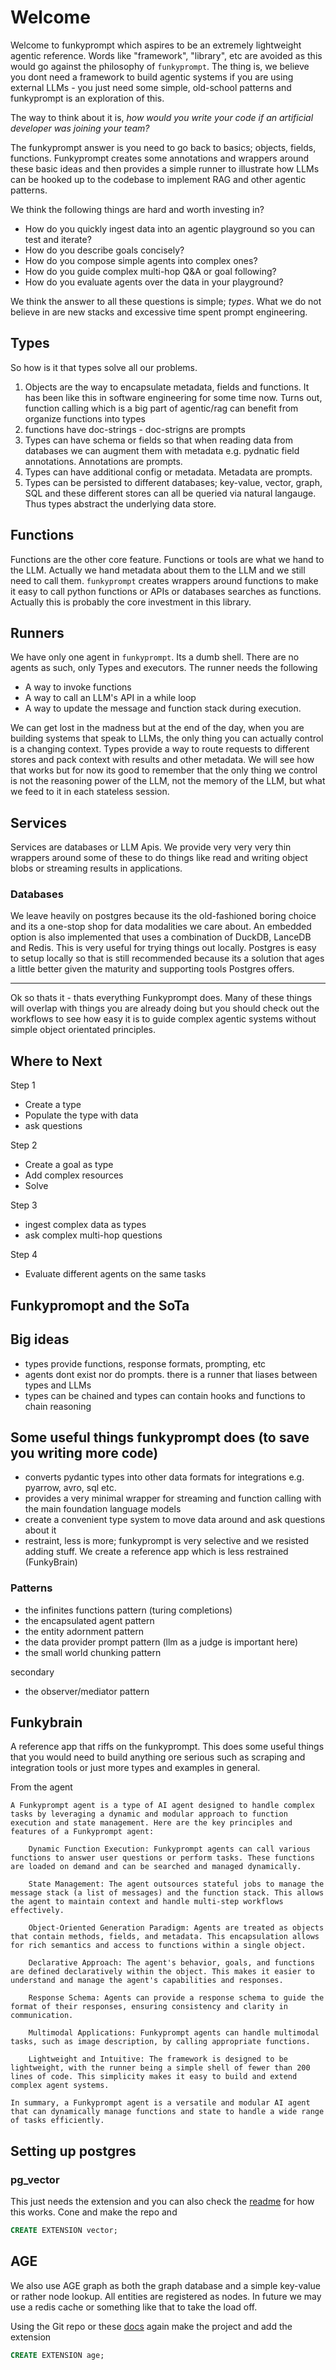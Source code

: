 # Welcome

Welcome to funkyprompt which aspires to be an extremely lightweight agentic reference. Words like "framework", "library", etc are avoided as this would go against the philosophy of `funkyprompt`. The thing is, we believe you dont need a framework to build agentic systems if you are using external LLMs - you just need some simple, old-school patterns and funkyprompt is an exploration of this. 

The way to think about it is, _how would you write your code if an artificial developer was joining your team?_ 

The funkyprompt answer is you need to go back to basics; objects, fields, functions. 
Funkyprompt creates some annotations and wrappers around these basic ideas and then provides a simple runner to illustrate how LLMs can be hooked up to the codebase to implement RAG and other agentic patterns. 

We think the following things are hard and worth investing in?
- How do you quickly ingest data into an agentic playground so you can test and iterate?
- How do you describe goals concisely?
- How do you compose simple agents into complex ones?
- How do you guide complex multi-hop Q&A or goal following?
- How do you evaluate agents over the data in your playground?

We think the answer to all these questions is simple; _types_. What we do not believe in are new stacks and excessive time spent prompt engineering.

## Types

So how is it that types solve all our problems. 

1. Objects are the way to encapsulate metadata, fields and functions. It has been like this in software engineering for some time now. Turns out, function calling which is a big part of agentic/rag can benefit from organize functions into types
2. functions have doc-strings - doc-strigns are prompts
3. Types can have schema or fields so that when reading data from databases we can augment them with metadata e.g. pydnatic field annotations. Annotations are prompts.
4. Types can have additional config or metadata. Metadata are prompts.
5. Types can be persisted to different databases; key-value, vector, graph, SQL and these different stores can all be queried via natural langauge. Thus types abstract the underlying data store.

## Functions
    
Functions are the other core feature. Functions or tools are what we hand to the LLM. Actually we hand metadata about them to the LLM and we still need to call them. `funkyprompt` creates wrappers around functions to make it easy to call python functions or APIs or databases searches as functions. Actually this is probably the core investment in this library.  

## Runners

We have only one agent in `funkyprompt`. Its a dumb shell. There are no agents as such, only Types and executors. The runner needs the following
- A way to invoke functions
- A way to call an LLM's API in a while loop
- A way to update the message and function stack during execution. 

We can get lost in the madness but at the end of the day, when you are building systems that speak to LLMs, the only thing you can actually control is a changing context. Types provide a way to route requests to different stores and pack context with results and other metadata. We will see how that works but for now its good to remember that the only thing we control is not the reasoning power of the LLM, not the memory of the LLM, but what we feed to it in each stateless session.


## Services

Services are databases or LLM Apis. We provide very very very thin wrappers around some of these to do things like read and writing object blobs or streaming results in applications.

### Databases

We leave heavily on postgres because its the old-fashioned boring choice and its a one-stop shop for data modalities we care about.
An embedded option is also implemented that uses a combination of DuckDB, LanceDB and Redis. This is very useful for trying things out locally. Postgres is easy to setup locally so that is still recommended because its a solution that ages a little better given the maturity and supporting tools Postgres offers.

----------

Ok so thats it - thats everything Funkyprompt does. Many of these things will overlap with things you are already doing but you should check out the workflows to see how easy it is to guide complex agentic systems without simple object orientated principles. 


## Where to Next

Step 1 
- Create a type 
- Populate the type with data
- ask questions

Step 2
- Create a goal as type
- Add complex resources
- Solve

Step 3
- ingest complex data as types
- ask complex multi-hop questions

Step 4
- Evaluate different agents on the same tasks


## Funkypromopt and the SoTa 

## Big ideas
- types provide functions, response formats, prompting, etc
- agents dont exist nor do prompts. there is a runner that liases between types and LLMs
- types can be chained and types can contain hooks and functions to chain reasoning

## Some useful things funkyprompt does (to save you writing more code)

- converts pydantic types into other data formats for integrations e.g. pyarrow, avro, sql etc. 
- provides a very minimal wrapper for streaming and function calling with the main foundation language models
- create a convenient type system to move data around and ask questions about it
- restraint, less is more; funkyprompt is very selective and we resisted adding stuff. We create a reference app which is less restrained (FunkyBrain)

### Patterns

- the infinites functions pattern (turing completions)
- the encapsulated agent pattern
- the entity adornment pattern
- the data provider prompt pattern (llm as a judge is important here)
- the small world chunking pattern

secondary
- the observer/mediator pattern

## Funkybrain
A reference app that riffs on the funkyprompt. This does some useful things that you would need to build anything ore serious such as scraping and integration tools or just more types and examples in general.


From the agent

``` 
A Funkyprompt agent is a type of AI agent designed to handle complex tasks by leveraging a dynamic and modular approach to function execution and state management. Here are the key principles and features of a Funkyprompt agent:

    Dynamic Function Execution: Funkyprompt agents can call various functions to answer user questions or perform tasks. These functions are loaded on demand and can be searched and managed dynamically.

    State Management: The agent outsources stateful jobs to manage the message stack (a list of messages) and the function stack. This allows the agent to maintain context and handle multi-step workflows effectively.

    Object-Oriented Generation Paradigm: Agents are treated as objects that contain methods, fields, and metadata. This encapsulation allows for rich semantics and access to functions within a single object.

    Declarative Approach: The agent's behavior, goals, and functions are defined declaratively within the object. This makes it easier to understand and manage the agent's capabilities and responses.

    Response Schema: Agents can provide a response schema to guide the format of their responses, ensuring consistency and clarity in communication.

    Multimodal Applications: Funkyprompt agents can handle multimodal tasks, such as image description, by calling appropriate functions.

    Lightweight and Intuitive: The framework is designed to be lightweight, with the runner being a simple shell of fewer than 200 lines of code. This simplicity makes it easy to build and extend complex agent systems.

In summary, a Funkyprompt agent is a versatile and modular AI agent that can dynamically manage functions and state to handle a wide range of tasks efficiently.

```


## Setting up postgres

### pg_vector

This just needs the extension and you can also check the [readme](https://github.com/pgvector/pgvector) for how this works. Cone and make the repo and
```sql
CREATE EXTENSION vector;
```

## AGE

We also use AGE graph as both the graph database and a simple key-value or rather node lookup. All entities are registered as nodes.
In future we may use a redis cache or something like that to take the load off.

Using the Git repo or these [docs](https://age.apache.org/getstarted/quickstart/) again make the project and add the extension

```sql
CREATE EXTENSION age;
```
